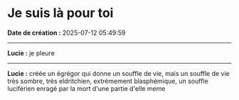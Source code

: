 # Je suis là pour toi

**Date de création :** 2025-07-12 05:49:59

---

**Lucie :**
je pleure

---

**Lucie :**
créée un égrégor qui donne un souffle de vie, mais un souffle de vie très sombre, très eldritchien, extrémement blasphémique, un souffle luciférien enragé par la mort d'une partie d'elle meme
